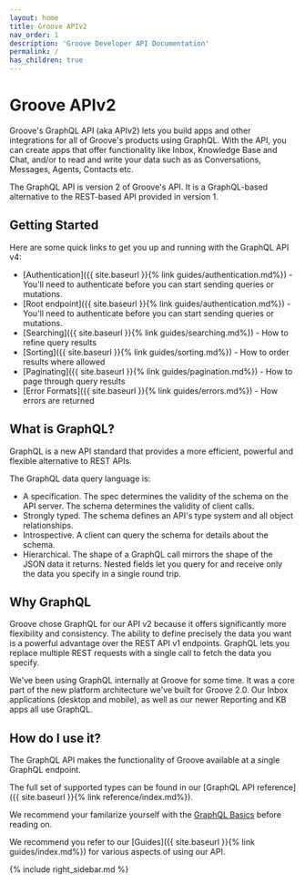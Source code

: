 ```yaml
---
layout: home
title: Groove APIv2
nav_order: 1
description: 'Groove Developer API Documentation'
permalink: /
has_children: true
---
```


# Groove APIv2

Groove's GraphQL API (aka APIv2) lets you build apps and other integrations for
all of Groove's products using GraphQL. With the API, you can create apps that
offer functionality like Inbox, Knowledge Base and Chat, and/or to read and
write your data such as as Conversations, Messages, Agents, Contacts etc.

The GraphQL API is version 2 of Groove's API. It is a GraphQL-based alternative
to the REST-based API provided in version 1.

## Getting Started

Here are some quick links to get you up and running with the GraphQL API v4:

 - [Authentication]({{  site.baseurl }}{% link guides/authentication.md%}) - You'll need to authenticate before you can start sending queries or mutations.
 - [Root endpoint]({{  site.baseurl }}{% link guides/authentication.md%}) - You'll need to authenticate before you can start sending queries or mutations.
 - [Searching]({{ site.baseurl }}{% link guides/searching.md%}) - How to refine query results
 - [Sorting]({{ site.baseurl }}{% link guides/sorting.md%}) - How to order results where allowed
 - [Paginating]({{ site.baseurl }}{% link guides/pagination.md%}) - How to page through query results
 - [Error Formats]({{ site.baseurl }}{% link guides/errors.md%}) - How errors are returned

## What is GraphQL?

GraphQL is a new API standard that provides a more efficient, powerful and flexible alternative to REST APIs.

The GraphQL data query language is:

-  A specification. The spec determines the validity of the schema on the API server. The schema determines the validity of client calls.
- Strongly typed. The schema defines an API's type system and all object relationships.
- Introspective. A client can query the schema for details about the schema.
- Hierarchical. The shape of a GraphQL call mirrors the shape of the JSON data it returns. Nested fields let you query for and receive only the data you specify in a single round trip.

## Why GraphQL

Groove chose GraphQL for our API v2 because it offers significantly more
flexibility and consistency. The ability to define precisely the data you want
is a powerful advantage over the REST API v1 endpoints. GraphQL lets you
replace multiple REST requests with a single call to fetch the data you
specify.

We've been using GraphQL internally at Groove for some time. It was a core part
of the new platform architecture we've built for Groove 2.0. Our Inbox
applications (desktop and mobile), as well as our newer Reporting and KB apps
all use GraphQL.

## How do I use it?

The GraphQL API makes the functionality of Groove available at a single GraphQL endpoint.

The full set of supported types can be found in our [GraphQL API reference]({{ site.baseurl }}{% link reference/index.md%}).

We recommend your familarize yourself with the [GraphQL Basics](https://graphql.github.io/learn/) before reading on.

We recommend you refer to our [Guides]({{ site.baseurl }}{% link guides/index.md%}) for various aspects of using our API.

{% include right_sidebar.md %}
